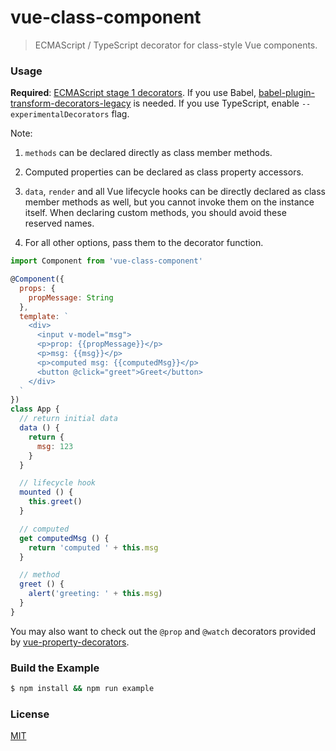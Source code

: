 # vue-class-component

> ECMAScript / TypeScript decorator for class-style Vue components.

### Usage

**Required**: [ECMAScript stage 1 decorators](https://github.com/wycats/javascript-decorators/blob/master/README.md).
If you use Babel, [babel-plugin-transform-decorators-legacy](https://github.com/loganfsmyth/babel-plugin-transform-decorators-legacy) is needed.
If you use TypeScript, enable `--experimentalDecorators` flag.

Note:

1. `methods` can be declared directly as class member methods.

2. Computed properties can be declared as class property accessors.

3. `data`, `render` and all Vue lifecycle hooks can be directly declared as class member methods as well, but you cannot invoke them on the instance itself. When declaring custom methods, you should avoid these reserved names.

4. For all other options, pass them to the decorator function.

``` js
import Component from 'vue-class-component'

@Component({
  props: {
    propMessage: String
  },
  template: `
    <div>
      <input v-model="msg">
      <p>prop: {{propMessage}}</p>
      <p>msg: {{msg}}</p>
      <p>computed msg: {{computedMsg}}</p>
      <button @click="greet">Greet</button>
    </div>
  `
})
class App {
  // return initial data
  data () {
    return {
      msg: 123
    }
  }

  // lifecycle hook
  mounted () {
    this.greet()
  }

  // computed
  get computedMsg () {
    return 'computed ' + this.msg
  }

  // method
  greet () {
    alert('greeting: ' + this.msg)
  }
}
```

You may also want to check out the `@prop` and `@watch` decorators provided by [vue-property-decorators](https://github.com/kaorun343/vue-property-decorator).

### Build the Example

``` bash
$ npm install && npm run example
```

### License

[MIT](http://opensource.org/licenses/MIT)
